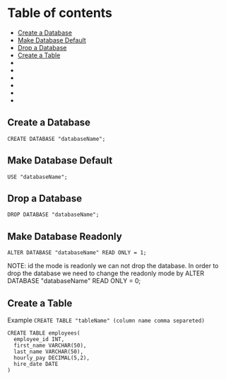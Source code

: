 # Table of contents
* [Create a Database](#create-database)
* [Make Database Default](#default-database)
* [Drop a Database](#drop-database)
* [Create a Table](#create-table)
* [](#)
* [](#)
* [](#)
* [](#)
* [](#)
* [](#)
## Create a Database 
 `CREATE DATABASE "databaseName";`

## Make Database Default
`USE "databaseName";`

## Drop a Database
`DROP DATABASE "databaseName";`

## Make Database Readonly
`ALTER DATABASE "databaseName" READ ONLY = 1;`

NOTE: id the mode is readonly we can not drop the database. In order to drop the database we need to change the readonly mode by
ALTER DATABASE "databaseName" READ ONLY = 0;

## Create a Table
Example  `CREATE TABLE "tableName" (column name comma separeted)`
```mySQL
CREATE TABLE employees(
  employee_id INT,
  first_name VARCHAR(50),
  last_name VARCHAR(50),
  hourly_pay DECIMAL(5,2),
  hire_date DATE
)
```
